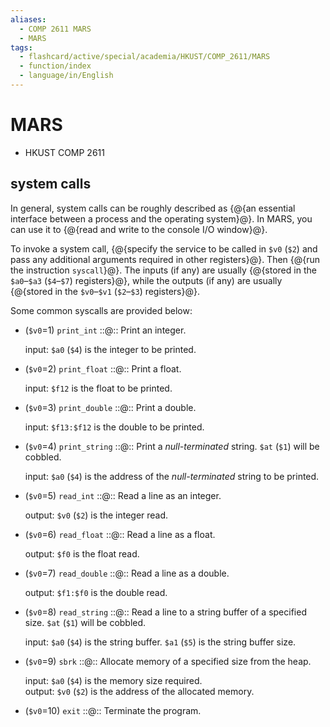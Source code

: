```yaml
---
aliases:
  - COMP 2611 MARS
  - MARS
tags:
  - flashcard/active/special/academia/HKUST/COMP_2611/MARS
  - function/index
  - language/in/English
---
```


# MARS

- HKUST COMP 2611

## system calls

In general, system calls can be roughly described as {@{an essential interface between a process and the operating system}@}. In MARS, you can use it to {@{read and write to the console I/O window}@}. <!--SR:!2025-04-03,14,290!2025-04-04,15,290-->

To invoke a system call, {@{specify the service to be called in `$v0` \(`$2`\) and pass any additional arguments required in other registers}@}. Then {@{run the instruction `syscall`}@}. The inputs \(if any\) are usually {@{stored in the `$a0`–`$a3` \(`$4`–`$7`\) registers}@}, while the outputs \(if any\) are usually {@{stored in the `$v0`–`$v1` \(`$2`–`$3`\) registers}@}. <!--SR:!2025-04-05,16,290!2025-04-04,15,290!2025-04-05,16,290!2025-04-05,16,290-->

Some common syscalls are provided below:

- \(`$v0`=1\) `print_int` ::@:: Print an integer. <p> input: `$a0` \(`$4`\) is the integer to be printed. <!--SR:!2025-04-04,15,290!2025-04-01,12,270-->
- \(`$v0`=2\) `print_float` ::@:: Print a float. <p> input: `$f12` is the float to be printed. <!--SR:!2025-04-04,15,290!2025-04-05,16,290-->
- \(`$v0`=3\) `print_double` ::@:: Print a double. <p> input: `$f13:$f12` is the double to be printed. <!--SR:!2025-04-05,16,290!2025-04-03,14,290-->
- \(`$v0`=4\) `print_string` ::@:: Print a _null-terminated_ string. `$at` \(`$1`\) will be cobbled. <p> input: `$a0` \(`$4`\) is the address of the _null-terminated_ string to be printed. <!--SR:!2025-04-05,16,290!2025-04-05,16,290-->
- \(`$v0`=5\) `read_int` ::@:: Read a line as an integer. <p> output: `$v0` \(`$2`\) is the integer read. <!--SR:!2025-04-03,14,290!2025-04-03,14,290-->
- \(`$v0`=6\) `read_float` ::@:: Read a line as a float. <p> output: `$f0` is the float read. <!--SR:!2025-04-03,14,290!2025-04-05,16,290-->
- \(`$v0`=7\) `read_double` ::@:: Read a line as a double. <p> output: `$f1:$f0` is the double read. <!--SR:!2025-04-04,15,290!2025-04-03,14,290-->
- \(`$v0`=8\) `read_string` ::@:: Read a line to a string buffer of a specified size. `$at` \(`$1`\) will be cobbled. <p> input: `$a0` \(`$4`\) is the string buffer. `$a1` \(`$5`\) is the string buffer size. <!--SR:!2025-03-31,11,270!2025-03-31,11,270-->
- \(`$v0`=9\) `sbrk` ::@:: Allocate memory of a specified size from the heap. <p> input: `$a0` \(`$4`\) is the memory size required. <br/> output: `$v0` \(`$2`\) is the address of the allocated memory. <!--SR:!2025-04-04,15,290!2025-04-04,15,290-->
- \(`$v0`=10\) `exit` ::@:: Terminate the program. <!--SR:!2025-04-03,14,290!2025-04-03,14,290-->
